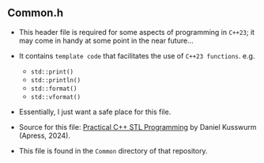 ## Common.h
* This header file is required for some aspects of programming in `C++23`; it may come in handy at some point in the near future...
* It contains `template code` that facilitates the use of `C++23 functions`. e.g.
    * `std::print()`
    * `std::println()`
    * `std::format()`
    * `std::vformat()`
 
* Essentially, I just want a safe place for this file.
* Source for this file: [Practical C++ STL Programming](https://github.com/Apress/Practical-CPP-STL-Programming/tree/main) by Daniel Kusswurm (Apress, 2024).
* This file is found in the `Common` directory of that repository.

